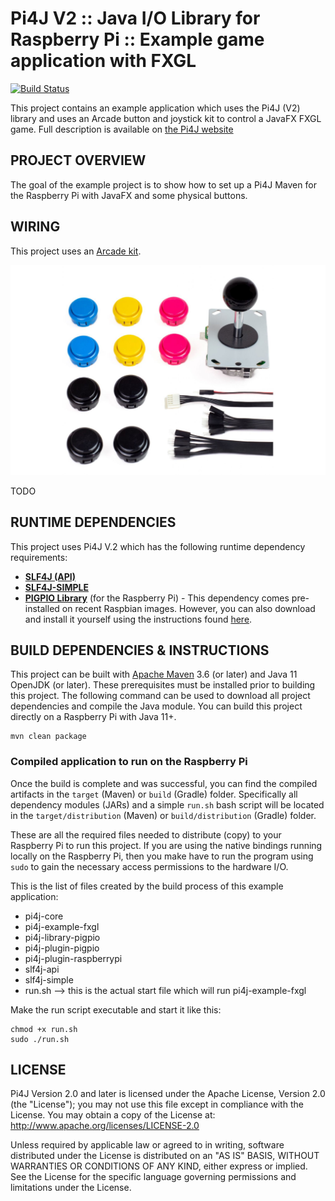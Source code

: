 
 Pi4J V2 :: Java I/O Library for Raspberry Pi :: Example game application with FXGL
===================================================================================

[![Build Status](https://github.com/pi4j/pi4j-example-fxgl/workflows/Maven/badge.svg)](https://github.com/Pi4J/pi4j-example-fxgl/actions/workflows/maven.yml)

This project contains an example application which uses the Pi4J (V2) library and uses 
an Arcade button and joystick kit to control a JavaFX FXGL game. Full description is available on 
[the Pi4J website](https://v2.pi4j.com/getting-started/game-development-with-fxgl/)

## PROJECT OVERVIEW

The goal of the example project is to show how to set up a Pi4J Maven for the Raspberry Pi with JavaFX and some
physical buttons.

## WIRING

This project uses an [Arcade kit](https://www.kiwi-electronics.nl/pim-471?search=arcade&description=true).

![Arcade kit components](assets/arcade_parts_kit.jpg)

TODO 

## RUNTIME DEPENDENCIES

This project uses Pi4J V.2 which has the following runtime dependency requirements:
- [**SLF4J (API)**](https://www.slf4j.org/)
- [**SLF4J-SIMPLE**](https://www.slf4j.org/)
- [**PIGPIO Library**](http://abyz.me.uk/rpi/pigpio) (for the Raspberry Pi) - This 
dependency comes pre-installed on recent Raspbian images.  However, you can also 
download and install it yourself using the instructions found 
[here](http://abyz.me.uk/rpi/pigpio/download.html).

## BUILD DEPENDENCIES & INSTRUCTIONS

This project can be built with [Apache Maven](https://maven.apache.org/) 3.6 
(or later) and Java 11 OpenJDK (or later). These prerequisites must be installed 
prior to building this project.  The following command can be used to download 
all project dependencies and compile the Java module.  You can build this 
project directly on a Raspberry Pi with Java 11+.  

```
mvn clean package
```

### Compiled application to run on the Raspberry Pi

Once the build is complete and was successful, you can find the compiled 
artifacts in the `target` (Maven) or `build` (Gradle) folder.  Specifically 
all dependency modules (JARs) and a simple `run.sh` bash script will be located in the 
`target/distribution` (Maven) or `build/distribution` (Gradle) folder.  

These are all the required files needed to distribute (copy) to your
Raspberry Pi to run this project.  If you are using the native bindings running 
locally on the Raspberry Pi, then you make have to run the program using `sudo` 
to gain the necessary access permissions to the hardware I/O. 

This is the list of files created by the build process of this example application:

* pi4j-core
* pi4j-example-fxgl
* pi4j-library-pigpio
* pi4j-plugin-pigpio
* pi4j-plugin-raspberrypi
* slf4j-api
* slf4j-simple
* run.sh --> this is the actual start file which will run pi4j-example-fxgl

Make the run script executable and start it like this:

```
chmod +x run.sh
sudo ./run.sh
```

## LICENSE

 Pi4J Version 2.0 and later is licensed under the Apache License,
 Version 2.0 (the "License"); you may not use this file except in
 compliance with the License.  You may obtain a copy of the License at:
      http://www.apache.org/licenses/LICENSE-2.0

 Unless required by applicable law or agreed to in writing, software
 distributed under the License is distributed on an "AS IS" BASIS,
 WITHOUT WARRANTIES OR CONDITIONS OF ANY KIND, either express or implied.
 See the License for the specific language governing permissions and
 limitations under the License.

